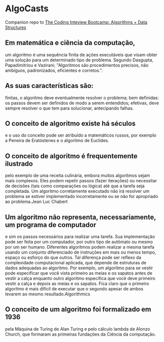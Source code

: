 # AlgoCasts

Companion repo to [The Coding Inteview Bootcamp: Algorithms + Data Structures](https://www.udemy.com/course/coding-interview-bootcamp-algorithms-and-data-structure/)

## Em matemática e ciência da computação,
um algoritmo é uma sequência finita de ações executáveis que visam obter uma solução para um determinado tipo de problema. Segundo Dasgupta, Papadimitriou e Vazirani; "Algoritmos são procedimentos precisos, não ambíguos, padronizados, eficientes e corretos.".

## As suas características são:
finitas, o algoritmo deve eventualmente resolver o problema; bem definidas: os passos devem ser definidos de modo a serem entendidos; efetivas, deve sempre resolver o que tem para solucionar, antecipando falhas.

## O conceito de algoritmo existe há séculos
e o uso do conceito pode ser atribuído a matemáticos russos, por exemplo a Peneira de Eratóstenes e o algoritmo de Euclides.

## O conceito de algoritmo é frequentemente ilustrado
pelo exemplo de uma receita culinária, embora muitos algoritmos sejam mais complexos. Eles podem repetir passos (fazer iterações) ou necessitar de decisões (tais como comparações ou lógica) até que a tarefa seja completada. Um algoritmo corretamente executado não irá resolver um problema se estiver implementado incorretamente ou se não for apropriado ao problema.Jean Luc Chabert

## Um algoritmo não representa, necessariamente, um programa de computador
 e sim os passos necessários para realizar uma tarefa. Sua implementação pode ser feita por um computador, por outro tipo de autômato ou mesmo por um ser humano. Diferentes algoritmos podem realizar a mesma tarefa usando um conjunto diferenciado de instruções em mais ou menos tempo, espaço ou esforço do que outros. Tal diferença pode ser reflexo da complexidade computacional aplicada, que depende de estruturas de dados adequadas ao algoritmo. Por exemplo, um algoritmo para se vestir pode especificar que você vista primeiro as meias e os sapatos antes de vestir a calça enquanto outro algoritmo especifica que você deve primeiro vestir a calça e depois as meias e os sapatos. Fica claro que o primeiro algoritmo é mais difícil de executar que o segundo apesar de ambos levarem ao mesmo resultado.Algorithmics

## O conceito de um algoritmo foi formalizado em 1936
pela Máquina de Turing de Alan Turing e pelo cálculo lambda de Alonzo Church, que formaram as primeiras fundações da Ciência da computação. 